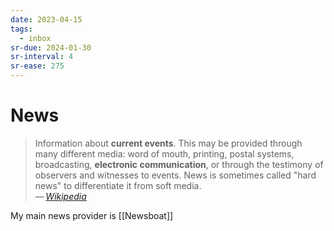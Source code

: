 ```yaml
---
date: 2023-04-15
tags:
  - inbox
sr-due: 2024-01-30
sr-interval: 4
sr-ease: 275
---
```


# News

> Information about **current events**. This may be provided through many
> different media: word of mouth, printing, postal systems, broadcasting,
> **electronic communication**, or through the testimony of observers and
> witnesses to events. News is sometimes called "hard news" to differentiate it
> from soft media.\
> — <cite>[Wikipedia](https://en.wikipedia.org/wiki/News)</cite>

My main news provider is [[Newsboat]]
